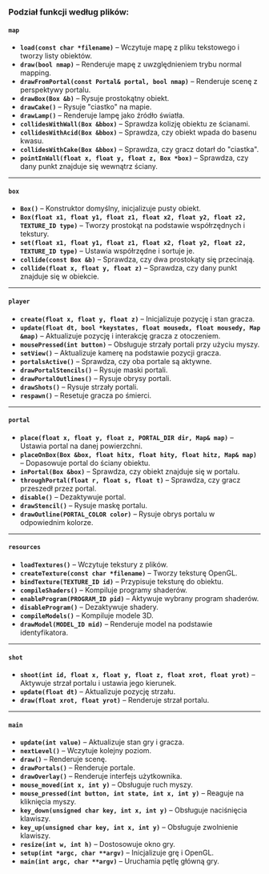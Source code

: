 ### Podział funkcji według plików:

#### `map`
- **`load(const char *filename)`** – Wczytuje mapę z pliku tekstowego i tworzy listy obiektów.
- **`draw(bool nmap)`** – Renderuje mapę z uwzględnieniem trybu normal mapping.
- **`drawFromPortal(const Portal& portal, bool nmap)`** – Renderuje scenę z perspektywy portalu.
- **`drawBox(Box &b)`** – Rysuje prostokątny obiekt.
- **`drawCake()`** – Rysuje "ciastko" na mapie.
- **`drawLamp()`** – Renderuje lampę jako źródło światła.
- **`collidesWithWall(Box &bbox)`** – Sprawdza kolizję obiektu ze ścianami.
- **`collidesWithAcid(Box &bbox)`** – Sprawdza, czy obiekt wpada do basenu kwasu.
- **`collidesWithCake(Box &bbox)`** – Sprawdza, czy gracz dotarł do "ciastka".
- **`pointInWall(float x, float y, float z, Box *box)`** – Sprawdza, czy dany punkt znajduje się wewnątrz ściany.

---

#### `box`
- **`Box()`** – Konstruktor domyślny, inicjalizuje pusty obiekt.
- **`Box(float x1, float y1, float z1, float x2, float y2, float z2, TEXTURE_ID type)`** – Tworzy prostokąt na podstawie współrzędnych i tekstury.
- **`set(float x1, float y1, float z1, float x2, float y2, float z2, TEXTURE_ID type)`** – Ustawia współrzędne i sortuje je.
- **`collide(const Box &b)`** – Sprawdza, czy dwa prostokąty się przecinają.
- **`collide(float x, float y, float z)`** – Sprawdza, czy dany punkt znajduje się w obiekcie.

---

#### `player`
- **`create(float x, float y, float z)`** – Inicjalizuje pozycję i stan gracza.
- **`update(float dt, bool *keystates, float mousedx, float mousedy, Map &map)`** – Aktualizuje pozycję i interakcję gracza z otoczeniem.
- **`mousePressed(int button)`** – Obsługuje strzały portali przy użyciu myszy.
- **`setView()`** – Aktualizuje kamerę na podstawie pozycji gracza.
- **`portalsActive()`** – Sprawdza, czy oba portale są aktywne.
- **`drawPortalStencils()`** – Rysuje maski portali.
- **`drawPortalOutlines()`** – Rysuje obrysy portali.
- **`drawShots()`** – Rysuje strzały portali.
- **`respawn()`** – Resetuje gracza po śmierci.

---

#### `portal`
- **`place(float x, float y, float z, PORTAL_DIR dir, Map& map)`** – Ustawia portal na danej powierzchni.
- **`placeOnBox(Box &box, float hitx, float hity, float hitz, Map& map)`** – Dopasowuje portal do ściany obiektu.
- **`inPortal(Box &box)`** – Sprawdza, czy obiekt znajduje się w portalu.
- **`throughPortal(float r, float s, float t)`** – Sprawdza, czy gracz przeszedł przez portal.
- **`disable()`** – Dezaktywuje portal.
- **`drawStencil()`** – Rysuje maskę portalu.
- **`drawOutline(PORTAL_COLOR color)`** – Rysuje obrys portalu w odpowiednim kolorze.

---

#### `resources`
- **`loadTextures()`** – Wczytuje tekstury z plików.
- **`createTexture(const char *filename)`** – Tworzy teksturę OpenGL.
- **`bindTexture(TEXTURE_ID id)`** – Przypisuje teksturę do obiektu.
- **`compileShaders()`** – Kompiluje programy shaderów.
- **`enableProgram(PROGRAM_ID pid)`** – Aktywuje wybrany program shaderów.
- **`disableProgram()`** – Dezaktywuje shadery.
- **`compileModels()`** – Kompiluje modele 3D.
- **`drawModel(MODEL_ID mid)`** – Renderuje model na podstawie identyfikatora.

---

#### `shot`
- **`shoot(int id, float x, float y, float z, float xrot, float yrot)`** – Aktywuje strzał portalu i ustawia jego kierunek.
- **`update(float dt)`** – Aktualizuje pozycję strzału.
- **`draw(float xrot, float yrot)`** – Renderuje strzał portalu.

---

#### `main`
- **`update(int value)`** – Aktualizuje stan gry i gracza.
- **`nextLevel()`** – Wczytuje kolejny poziom.
- **`draw()`** – Renderuje scenę.
- **`drawPortals()`** – Renderuje portale.
- **`drawOverlay()`** – Renderuje interfejs użytkownika.
- **`mouse_moved(int x, int y)`** – Obsługuje ruch myszy.
- **`mouse_pressed(int button, int state, int x, int y)`** – Reaguje na kliknięcia myszy.
- **`key_down(unsigned char key, int x, int y)`** – Obsługuje naciśnięcia klawiszy.
- **`key_up(unsigned char key, int x, int y)`** – Obsługuje zwolnienie klawiszy.
- **`resize(int w, int h)`** – Dostosowuje okno gry.
- **`setup(int *argc, char **argv)`** – Inicjalizuje grę i OpenGL.
- **`main(int argc, char **argv)`** – Uruchamia pętlę główną gry.